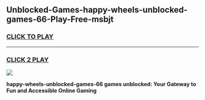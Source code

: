 
## Unblocked-Games-happy-wheels-unblocked-games-66-Play-Free-msbjt
<h3>
<a href="https://premium76.site?title=happy-wheels-unblocked-games-66&ref=19M">CLICK TO PLAY</a></h3>
<hr>

<h3>
<a href="https://premium76.site?title=happy-wheels-unblocked-games-66&ref=19M">CLICK 2 PLAY</a>
  
</h3>

<a href="https://premium76.site?title=happy-wheels-unblocked-games-66&ref=19M"><img src="https://clearcache.store/games.png"></a>


**happy-wheels-unblocked-games-66 games unblocked: Your Gateway to Fun and Accessible Online Gaming**
